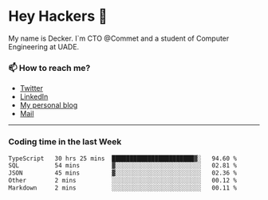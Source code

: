 # Hey Hackers 👋

My name is Decker. I`m CTO @Commet and a student of Computer Engineering at UADE.

### 📫 How to reach me?
- [Twitter](https://x.com/0xDecker) 
- [LinkedIn](https://www.linkedin.com/in/decker-urbano/) 
- [My personal blog](http://decker.sh) 
- [Mail](mailto:me@decker.sh)

---

### Coding time in the last Week

<!--START_SECTION:waka-->

```txt
TypeScript   30 hrs 25 mins  ███████████████████████▓░   94.60 %
SQL          54 mins         ▓░░░░░░░░░░░░░░░░░░░░░░░░   02.81 %
JSON         45 mins         ▓░░░░░░░░░░░░░░░░░░░░░░░░   02.36 %
Other        2 mins          ░░░░░░░░░░░░░░░░░░░░░░░░░   00.12 %
Markdown     2 mins          ░░░░░░░░░░░░░░░░░░░░░░░░░   00.11 %
```

<!--END_SECTION:waka-->
